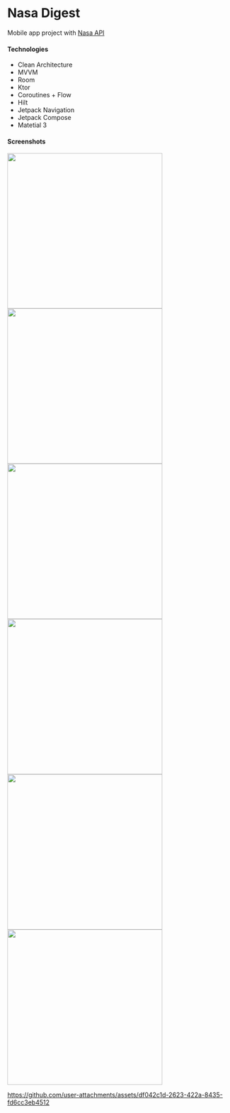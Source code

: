 # Nasa Digest
Mobile app project with [Nasa API](https://api.nasa.gov/)

#### Technologies
- Clean Architecture
- MVVM
- Room
- Ktor
- Coroutines + Flow
- Hilt
- Jetpack Navigation
- Jetpack Compose
- Matetial 3

#### Screenshots
<img alt="" src="https://github.com/user-attachments/assets/18f0b3a4-4a37-49f4-82f0-ea1c3184709e" width="350"> <img alt="" src="https://github.com/user-attachments/assets/d1eca448-5e32-405a-af54-2d338cf280fd" width="350">
<img alt="" src="https://github.com/user-attachments/assets/4f5b0801-b146-417c-9816-003419fd1eeb" width="350"> <img alt="" src="https://github.com/user-attachments/assets/ee476349-7dff-46f9-a954-da78ea7a94f9" width="350">
<img alt="" src="https://github.com/user-attachments/assets/dbb7b5c4-2404-4af9-ae70-1266ac5fc17c" width="350"> <img alt="" src="https://github.com/user-attachments/assets/37bb0518-01ae-4dcc-a175-9ad91371c312" width="350">



https://github.com/user-attachments/assets/df042c1d-2623-422a-8435-fd6cc3eb4512
